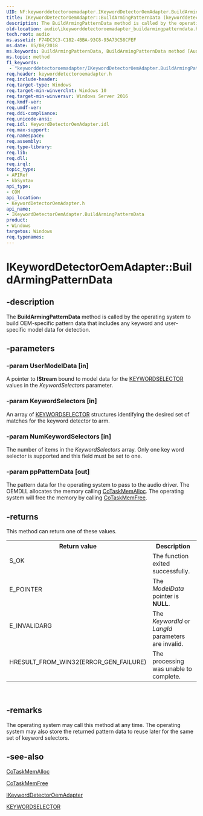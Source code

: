 ```yaml
---
UID: NF:keyworddetectoroemadapter.IKeywordDetectorOemAdapter.BuildArmingPatternData
title: IKeywordDetectorOemAdapter::BuildArmingPatternData (keyworddetectoroemadapter.h)
description: The BuildArmingPatternData method is called by the operating system to build OEM-specific pattern data that includes any keyword and user-specific model data for detection.
old-location: audio\ikeyworddetectoroemadapter_buildarmingpatterndata.htm
tech.root: audio
ms.assetid: F74DC3C3-C182-4BBA-93C8-95A73C58CFEF
ms.date: 05/08/2018
ms.keywords: BuildArmingPatternData, BuildArmingPatternData method [Audio Devices], BuildArmingPatternData method [Audio Devices],IKeywordDetectorOemAdapter interface, IKeywordDetectorOemAdapter interface [Audio Devices],BuildArmingPatternData method, IKeywordDetectorOemAdapter.BuildArmingPatternData, IKeywordDetectorOemAdapter::BuildArmingPatternData, audio.ikeyworddetectoroemadapter_buildarmingpatterndata, keyworddetectoroemadapter/IKeywordDetectorOemAdapter::BuildArmingPatternData
ms.topic: method
f1_keywords:
 - "keyworddetectoroemadapter/IKeywordDetectorOemAdapter.BuildArmingPatternData"
req.header: keyworddetectoroemadapter.h
req.include-header: 
req.target-type: Windows
req.target-min-winverclnt: Windows 10
req.target-min-winversvr: Windows Server 2016
req.kmdf-ver: 
req.umdf-ver: 
req.ddi-compliance: 
req.unicode-ansi: 
req.idl: KeywordDetectorOemAdapter.idl
req.max-support: 
req.namespace: 
req.assembly: 
req.type-library: 
req.lib: 
req.dll: 
req.irql: 
topic_type:
- APIRef
- kbSyntax
api_type:
- COM
api_location:
- KeywordDetectorOemAdapter.h
api_name:
- IKeywordDetectorOemAdapter.BuildArmingPatternData
product:
- Windows
targetos: Windows
req.typenames: 
---
```


# IKeywordDetectorOemAdapter::BuildArmingPatternData


## -description


The <b>BuildArmingPatternData</b> method is called by the operating system to build OEM-specific pattern data that includes any keyword and user-specific model data for detection.


## -parameters




### -param UserModelData [in]

A pointer to <b>IStream</b> bound to model data for the <a href="https://docs.microsoft.com/windows-hardware/drivers/ddi/keyworddetectoroemadapter/ns-keyworddetectoroemadapter-__midl_ikeyworddetectoroemadapter_0003">KEYWORDSELECTOR</a> values in the <i>KeywordSelectors</i> parameter.


### -param KeywordSelectors [in]

An array of <a href="https://docs.microsoft.com/windows-hardware/drivers/ddi/keyworddetectoroemadapter/ns-keyworddetectoroemadapter-__midl_ikeyworddetectoroemadapter_0003">KEYWORDSELECTOR</a> structures identifying the desired set of matches for the keyword detector to arm.


### -param NumKeywordSelectors [in]

The number of items in the <i>KeywordSelectors</i> array. Only one key word selector is supported and this field must be set to one.


### -param ppPatternData [out]

The pattern data for the operating system to pass to the audio driver. The OEMDLL allocates the memory calling <a href="https://docs.microsoft.com/windows/desktop/api/combaseapi/nf-combaseapi-cotaskmemalloc">CoTaskMemAlloc</a>. The operating system will free the memory by calling <a href="https://docs.microsoft.com/windows/desktop/api/combaseapi/nf-combaseapi-cotaskmemfree">CoTaskMemFree</a>.


## -returns



This method can return one of these values.

<table>
<tr>
<th>Return value</th>
<th>Description</th>
</tr>
<tr>
<td width="40%">
<dl>
<dt>S_OK</dt>
</dl>
</td>
<td width="60%">
The function exited successfully. 

</td>
</tr>
<tr>
<td width="40%">
<dl>
<dt>E_POINTER</dt>
</dl>
</td>
<td width="60%">
 The <i>ModelData</i> pointer is <b>NULL</b>.

</td>
</tr>
<tr>
<td width="40%">
<dl>
<dt>E_INVALIDARG</dt>
</dl>
</td>
<td width="60%">
 The <i>KeywordId</i> or <i>LangId</i> parameters are invalid.

</td>
</tr>
<tr>
<td width="40%">
<dl>
<dt>HRESULT_FROM_WIN32(ERROR_GEN_FAILURE)</dt>
</dl>
</td>
<td width="60%">
 The processing was unable to complete.

</td>
</tr>
</table>
 




## -remarks



The operating system may call this method at any time. The operating system may also store the returned pattern data to reuse later for the same set of keyword selectors.




## -see-also




<a href="https://docs.microsoft.com/windows/desktop/api/combaseapi/nf-combaseapi-cotaskmemalloc">CoTaskMemAlloc</a>



<a href="https://docs.microsoft.com/windows/desktop/api/combaseapi/nf-combaseapi-cotaskmemfree">CoTaskMemFree</a>



<a href="https://docs.microsoft.com/windows-hardware/drivers/ddi/keyworddetectoroemadapter/nn-keyworddetectoroemadapter-ikeyworddetectoroemadapter">IKeywordDetectorOemAdapter</a>



<a href="https://docs.microsoft.com/windows-hardware/drivers/ddi/keyworddetectoroemadapter/ns-keyworddetectoroemadapter-__midl_ikeyworddetectoroemadapter_0003">KEYWORDSELECTOR</a>
 

 

